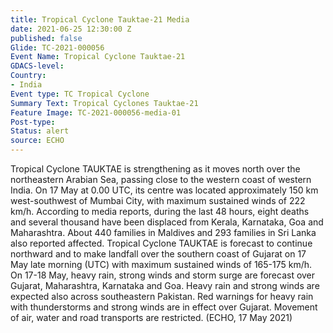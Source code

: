 ```yaml
---
title: Tropical Cyclone Tauktae-21 Media
date: 2021-06-25 12:30:00 Z
published: false
Glide: TC-2021-000056
Event Name: Tropical Cyclone Tauktae-21
GDACS-level: 
Country:
- India
Event type: TC Tropical Cyclone
Summary Text: Tropical Cyclones Tauktae-21
Feature Image: TC-2021-000056-media-01
Post-type: 
Status: alert
source: ECHO
---
```


Tropical Cyclone TAUKTAE is strengthening as it moves north over the northeastern Arabian Sea, passing close to the western coast of western India. On 17 May at 0.00 UTC, its centre was located approximately 150 km west-southwest of Mumbai City, with maximum sustained winds of 222 km/h. According to media reports, during the last 48 hours, eight deaths and several thousand have been displaced from Kerala, Karnataka, Goa and Maharashtra. About 440 families in Maldives and 293 families in Sri Lanka also reported affected. Tropical Cyclone TAUKTAE is forecast to continue northward and to make landfall over the southern coast of Gujarat on 17 May late morning (UTC) with maximum sustained winds of 165-175 km/h. On 17-18 May, heavy rain, strong winds and storm surge are forecast over Gujarat, Maharashtra, Karnataka and Goa. Heavy rain and strong winds are expected also across southeastern Pakistan. Red warnings for heavy rain with thunderstorms and strong winds are in effect over Gujarat. Movement of air, water and road transports are restricted. (ECHO, 17 May 2021) 
